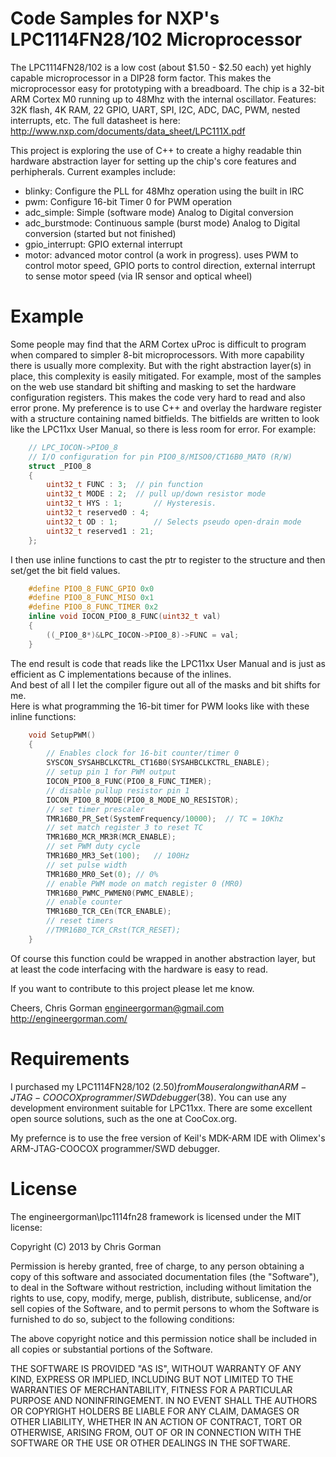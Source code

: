 # Code Samples for NXP's LPC1114FN28/102 Microprocessor
The LPC1114FN28/102 is a low cost (about $1.50 - $2.50 each)
yet highly capable microprocessor in a DIP28 form factor.  This makes
the microprocessor easy for prototyping with a breadboard.
The chip is a 32-bit ARM Cortex M0 running up to 48Mhz with the 
internal oscillator.  Features: 32K flash, 4K RAM, 22 GPIO, UART,
SPI, I2C, ADC, DAC, PWM, nested interrupts, etc.  The full datasheet is
here:  http://www.nxp.com/documents/data_sheet/LPC111X.pdf

This project is exploring the use of C++ to create a highy readable thin hardware abstraction
layer for setting up the chip's core features and perhipherals.  Current
examples include:
* blinky:  Configure the PLL for 48Mhz operation using the built in IRC
* pwm:  Configure 16-bit Timer 0 for PWM operation
* adc_simple:  Simple (software mode) Analog to Digital conversion 
* adc_burstmode:  Continuous sample (burst mode) Analog to Digital conversion (started but not finished)
* gpio_interrupt:  GPIO external interrupt
* motor:  advanced motor control (a work in progress). uses PWM to control motor speed, 
GPIO ports to control direction, external interrupt to sense motor speed (via IR sensor and optical wheel)

# Example
Some people may find that the ARM Cortex uProc is difficult to program when compared to simpler 8-bit microprocessors.
With more capability there is usually more complexity.  But with the right 
abstraction layer(s) in place, this complexity is easily mitigated.  For example, 
most of the samples on the web use standard bit shifting and masking 
to set the hardware configuration registers.  This makes the code very hard to read and also error 
prone.  My preference is to use C++ and overlay the hardware register with a 
structure containing named bitfields. The bitfields are written to look like 
the LPC11xx User Manual, so there is less room for error. For example:

```C++
    // LPC_IOCON->PIO0_8
    // I/O configuration for pin PIO0_8/MISO0/CT16B0_MAT0 (R/W)
    struct _PIO0_8
    {
        uint32_t FUNC : 3;	// pin function
        uint32_t MODE : 2;	// pull up/down resistor mode
        uint32_t HYS : 1;		// Hysteresis.
        uint32_t reserved0 : 4;
        uint32_t OD : 1;		// Selects pseudo open-drain mode
        uint32_t reserved1 : 21;
    };
```

I then use inline functions to cast the ptr to register to the structure and then set/get the bit field values.  

```C++
    #define PIO0_8_FUNC_GPIO 0x0
    #define PIO0_8_FUNC_MISO 0x1
    #define PIO0_8_FUNC_TIMER 0x2
    inline void IOCON_PIO0_8_FUNC(uint32_t val)
    {
        ((_PIO0_8*)&LPC_IOCON->PIO0_8)->FUNC = val;
    }
```

The end result is code that reads like the LPC11xx User Manual and is 
just as efficient as C implementations because of the inlines.   
And best of all I let the compiler figure out all of the masks and bit shifts for me.  
Here is what programming the 16-bit timer for PWM looks like with 
these inline functions:

```C++
    void SetupPWM()
    {
        // Enables clock for 16-bit counter/timer 0
        SYSCON_SYSAHBCLKCTRL_CT16B0(SYSAHBCLKCTRL_ENABLE);
        // setup pin 1 for PWM output
        IOCON_PIO0_8_FUNC(PIO0_8_FUNC_TIMER);
        // disable pullup resistor pin 1
        IOCON_PIO0_8_MODE(PIO0_8_MODE_NO_RESISTOR);
        // set timer prescaler
        TMR16B0_PR_Set(SystemFrequency/10000);	// TC = 10Khz
        // set match register 3 to reset TC
        TMR16B0_MCR_MR3R(MCR_ENABLE);
        // set PWM duty cycle
        TMR16B0_MR3_Set(100);	// 100Hz
        // set pulse width
        TMR16B0_MR0_Set(0);	// 0%
        // enable PWM mode on match register 0 (MR0)
        TMR16B0_PWMC_PWMEN0(PWMC_ENABLE);
        // enable counter
        TMR16B0_TCR_CEn(TCR_ENABLE);
        // reset timers
        //TMR16B0_TCR_CRst(TCR_RESET);
    }
```

Of course this function could be wrapped in another abstraction layer, 
but at least the code interfacing with the hardware is easy to read.  

If you want to contribute to this project please let me know.

Cheers,
Chris Gorman
engineergorman@gmail.com
http://engineergorman.com/

# Requirements
I purchased my LPC1114FN28/102 ($2.50) from Mouser along with an ARM-JTAG-COOCOX 
programmer/SWD debugger ($38).  You can use any development environment 
suitable for LPC11xx.  There are some excellent open source solutions,
such as the one at CooCox.org.

My prefernce is to use the free version of Keil's MDK-ARM IDE with Olimex's
ARM-JTAG-COOCOX programmer/SWD debugger.

# License
The engineergorman\lpc1114fn28 framework is licensed under the MIT license:

Copyright (C) 2013 by Chris Gorman

Permission is hereby granted, free of charge, to any person obtaining a copy
of this software and associated documentation files (the "Software"), to deal
in the Software without restriction, including without limitation the rights
to use, copy, modify, merge, publish, distribute, sublicense, and/or sell
copies of the Software, and to permit persons to whom the Software is
furnished to do so, subject to the following conditions:

The above copyright notice and this permission notice shall be included in
all copies or substantial portions of the Software.

THE SOFTWARE IS PROVIDED "AS IS", WITHOUT WARRANTY OF ANY KIND, EXPRESS OR
IMPLIED, INCLUDING BUT NOT LIMITED TO THE WARRANTIES OF MERCHANTABILITY,
FITNESS FOR A PARTICULAR PURPOSE AND NONINFRINGEMENT. IN NO EVENT SHALL THE
AUTHORS OR COPYRIGHT HOLDERS BE LIABLE FOR ANY CLAIM, DAMAGES OR OTHER
LIABILITY, WHETHER IN AN ACTION OF CONTRACT, TORT OR OTHERWISE, ARISING FROM,
OUT OF OR IN CONNECTION WITH THE SOFTWARE OR THE USE OR OTHER DEALINGS IN
THE SOFTWARE.
